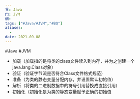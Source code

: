 ```yaml
---
界: Java
门: JVM
纲: 
tags: ["#Java/#JVM","#BQ"]
aliases:
  - 
date: 2021-09-08
---
```

#Java #JVM

-   加载（加载指的是将类的class文件读入到内存，并为之创建一个java.lang.Class对象）
-   验证（验证字节流是否符合Class文件格式规范）
-   准备（为类的静态变量分配内存，并设置默认初始值）
-   解析（将类的二进制数据中的符号引用替换成直接引用）
-   初始化（初始化是为类的静态变量赋予正确的初始值